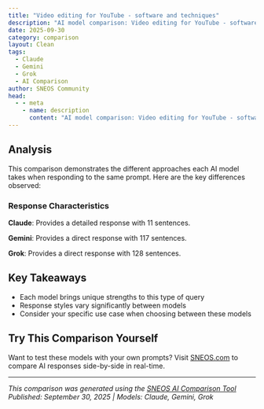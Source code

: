 ```yaml
---
title: "Video editing for YouTube - software and techniques"
description: "AI model comparison: Video editing for YouTube - software and techniques..."
date: 2025-09-30
category: comparison
layout: Clean
tags:
  - Claude
  - Gemini
  - Grok
  - AI Comparison
author: SNEOS Community
head:
  - - meta
    - name: description
      content: "AI model comparison: Video editing for YouTube - software and techniques..."
---
```


<ChatComparison
  title="Video editing for YouTube - software and techniques"
  prompt="Video editing for YouTube - software and techniques"
  :responses='{"Claude": "# YouTube Video Editing: Software \u0026 Techniques Guide\n\n## \uD83C\uDFAC **Software Recommendations by Skill Level**\n\n### **Beginner-Friendly**\n- **DaVinci Resolve** (Free) - Professional features, steep learning curve but worth it\n- **Shotcut** (Free) - Simple interface, good for basic editing\n- **iMovie** (Mac) - Intuitive, great templates\n- **Filmora** (Paid) - User-friendly with effects library\n\n### **Intermediate**\n- **Adobe Premiere Pro** (Subscription) - Industry standard, extensive tutorials\n- **Final Cut Pro** (Mac) - Optimized for Mac, magnetic timeline\n- **HitFilm Express** (Free/Paid) - Built-in VFX capabilities\n\n### **Advanced**\n- **Avid Media Composer** - Professional workflows\n- **Adobe After Effects** - For motion graphics and complex effects\n\n## \uD83C\uDFAF **Essential YouTube Editing Techniques**\n\n### **Hook Creation (First 15 seconds)**\n- Start with action/question/bold statement\n- Use quick cuts and dynamic visuals\n- Tease what\u0027s coming later in the video\n\n### **Pacing \u0026 Retention**\n- **Jump cuts** - Remove \u0022ums,\u0022 pauses, mistakes\n- **Cutaway shots** - B-roll to illustrate points\n- **Speed ramping** - Speed up boring parts, slow down key moments\n- **Pattern interrupts** - Change scenes every 3-5 seconds\n\n### **Audio Enhancement**\n- **Noise reduction** - Clean background noise\n- **EQ adjustment** - Enhance voice frequencies\n- **Compression** - Even out volume levels\n- **Music mixing** - Background music at -20dB to -15dB\n\n## \uD83D\uDCF1 **YouTube-Specific Optimizations**\n\n### **Thumbnails**\n- Export at 1280x720px\n- High contrast, bold text\n- Faces with exaggerated expressions\n- Consistent branding elements\n\n### **Format Settings**\n- **Resolution**: 1080p minimum (4K preferred)\n- **Frame rate**: 24fps (cinematic) or 30fps (standard)\n- **Bitrate**: 8-12 Mbps for 1080p\n- **Format**: MP4 (H.264 codec)\n\n### **Accessibility**\n- Add captions/subtitles\n- Use clear, readable fonts\n- Maintain good color contrast\n\n## \uD83D\uDE80 **Advanced Techniques**\n\n### **Storytelling Structure**\n1. **Hook** (0-15 seconds)\n2. **Setup** - Introduce topic/problem\n3. **Conflict** - Build tension/curiosity\n4. **Resolution** - Deliver value/solution\n5. **CTA** - Subscribe, like, comment\n\n### **Visual Enhancement**\n- **Color grading** - Consistent look across clips\n- **Motion graphics** - Lower thirds, animated text\n- **Transitions** - Cross dissolves, wipes (use sparingly)\n- **Split screen** - Compare/contrast visuals\n\n### **Engagement Boosters**\n- **Progress bars** - Show video structure\n- **Countdown timers** - Create urgency\n- **Highlight boxes** - Draw attention to key points\n- **Zoom effects** - Emphasize important moments\n\n## \uD83D\uDCA1 **Workflow Tips**\n\n### **Pre-Production**\n- Plan your edit with a rough script/outline\n- Organize footage in labeled folders\n- Create project templates with standard settings\n\n### **Editing Process**\n1. **Rough cut** - Basic story structure\n2. **Fine cut** - Detailed pacing and timing\n3. **Color/Audio** - Polish the technical aspects\n4. **Graphics** - Add titles, effects, thumbnails\n5. **Final review** - Check on different devices\n\n### **Time-Saving Shortcuts**\n- Use keyboard shortcuts extensively\n- Create custom effect presets\n- Batch export multiple videos\n- Use proxy files for 4K footage\n\n## \uD83D\uDCCA **Analytics-Driven Editing**\n\n### **Monitor These Metrics**\n- **Average view duration** - Identify drop-off points\n- **Click-through rate** - Thumbnail/title effectiveness\n- **Engagement rate** - Comments, likes, shares\n\n### **Adjust Based on Data**\n- Shorten intros if early drop-off occurs\n- Test different thumbnail styles\n- A/B test different opening hooks\n\n## ", "Gemini": "Okay, let\u0027s dive into the world of YouTube video editing, covering software options and techniques to help you create engaging content.\n\n**I. Software Options (Categorized by Skill Level and Budget):**\n\n* **Beginner-Friendly \u0026 Free (or Freemium):**\n\n * **DaVinci Resolve (Free Version):** A surprisingly powerful option with a free version that\u0027s more than enough for most beginners. It has a steep learning curve, but the free version offers cutting, color correction, audio mixing, and some visual effects. Lots of tutorials available on YouTube.\n * **CapCut (Mobile \u0026 Desktop):** Incredibly user-friendly, especially if you\u0027re coming from TikTok or similar platforms. It\u0027s available on mobile and desktop, and it\u0027s free with some templates/effects as paid options. Great for simple edits, adding text, music, and transitions.\n * **OpenShot:** A completely free and open-source editor. It\u0027s not the most polished, but it\u0027s functional and a good starting point if you want something free without limitations.\n\n* **Mid-Range \u0026 Affordable (Paid, often Subscription-Based):**\n\n * **Filmora:** An easier-to-learn, powerful editor with a lot of built-in effects, transitions, and templates. It\u0027s a good balance between ease of use and functionality. Often available with a perpetual license or a subscription.\n * **Adobe Premiere Elements:** A simplified version of Premiere Pro, targeted at hobbyists. It has guided edits and automatic features to make video editing easier.\n\n* **Professional-Grade (Paid, often Subscription-Based):**\n\n * **Adobe Premiere Pro:** The industry standard. Incredibly powerful, with a vast array of features for editing, color correction, audio mixing, and more. Requires a Creative Cloud subscription. Excellent integration with other Adobe products like After Effects and Photoshop.\n * **Final Cut Pro:** (Mac only) A professional-level editor known for its speed and efficient workflow. A one-time purchase (rather than a subscription).\n\n**Choosing the Right Software:**\n\n* **Your experience level:** Start with something beginner-friendly if you\u0027re new to video editing.\n* **Your budget:** Factor in the cost of the software (one-time purchase or subscription).\n* **Your needs:** Consider the types of videos you\u0027ll be creating and the features you\u0027ll need (e.g., motion graphics, advanced color correction).\n* **Your operating system:** Some software is only available on specific platforms (e.g., Final Cut Pro is Mac-only).\n* **Learning resources:** Check for tutorials and online communities for the software you\u0027re considering.\n\n**II. Essential Video Editing Techniques for YouTube:**\n\n* **Basic Cutting \u0026 Trimming:**\n * **Removing Fluff:** Cut out pauses, \u0022umms,\u0022 \u0022ahhs,\u0022 mistakes, and unnecessary moments.\n * **Tightening the Pace:** Keep the video moving. Don\u0027t let shots linger for too long.\n * **Maintaining Rhythm:** Vary the shot length to keep viewers engaged. Shorten shots during more exciting moments.\n\n* **Transitions:**\n * **Cut:** The most common and often best transition. A simple, clean cut from one shot to the next.\n * **Dissolve:** A gradual transition where one shot fades into the next. Use sparingly; overusing dissolves can make your video feel amateurish.\n * **Fade to Black/White:** Used to signal a change in scene or a pause in the action.\n * **Wipes/Special Effects Transitions:** Avoid overuse. They can be distracting if not used intentionally and tastefully. Many beginners overuse this.\n\n* **Color Correction \u0026 Grading:**\n * **Color Correction:** Fixing issues with exposure, white balance, and contrast. The goal is to make the video look natural and consistent.\n * **Color Grading:** Applying a stylistic look to the video. This can involve adjusting the colors to create a specific mood or atmosphere.\n * **Consistency:** Maintain a consistent look throughout your video. Don\u0027t have wildly different color palettes in different scenes.\n * **LUTs (Lookup Tables):** Pre-made color grading presets that can quickly apply a specific look to your footage.\n\n* **Audio Editing:**\n * **Noise Reduction:** Remove unwanted background noise.\n * **Leveling Audio:** Ensure consistent audio levels throughout the video. Avoid audio that\u0027s too quiet or too loud.\n * **Music \u0026 Sound Effects:** Use background music and sound effects to enhance the video\u0027s atmosphere and impact.\n * **Music Licensing:** Be careful about using copyrighted music. Use royalty-free music libraries (e.g., Epidemic Sound, Artlist, YouTube Audio Library).\n * **Audio Clarity:** Prioritize clear and understandable audio. Poor audio is often more distracting than poor video quality.\n\n* **Text \u0026 Graphics:**\n * **Titles \u0026 Lower Thirds:** Use clear and concise titles and lower thirds to identify speakers, locations, or topics.\n * **Motion Graphics:** Use animated text, logos, and graphics to add visual interest and emphasis.\n * **Consistency:** Use a consistent font, color scheme, and style for all text and graphics.\n * **Keep it Simple:** Avoid cluttering the screen with too much text or graphics.\n\n* **Pacing \u0026 Storytelling:**\n * **Keep it Moving:** Avoid long, drawn-out scenes.\n * **Varying Shots:** Use a mix of wide shots, medium shots, and close-ups to keep the viewer engaged.\n * **B-Roll Footage:** Use supplementary footage to illustrate what you\u0027re talking about or to add visual interest.\n * **Storytelling:** Structure your video with a clear beginning, middle, and end. Think about the narrative you\u0027re trying to tell.\n * **Hook the viewer:** Start with a compelling intro that grabs the viewer\u0027s attention in the first few seconds.\n\n* **Zoom and Pan:**\n * **Subtle Movement:** Add subtle zooms and pans to static shots to make them more dynamic.\n * **Avoid Overuse:** Don\u0027t overdo it with zooms and pans, as they can be distracting.\n\n* **Keyframing:**\n * **Animating Effects:** Use keyframes to animate text, graphics, and other effects.\n * **Dynamic Movement:** Create dynamic movement by animating the position, scale, rotation, and opacity of elements.\n\n* **Keyboard Shortcuts:**\n * **Efficiency:** Learn keyboard shortcuts for your editing software to speed up your workflow.\n * **Common Shortcuts:** Common shortcuts include:\n * \u0060I\u0060: Mark In (start point of a clip)\n * \u0060O\u0060: Mark Out (end point of a clip)\n * \u0060Delete\u0060 or \u0060Backspace\u0060: Delete\n * \u0060Ctrl\u002BZ\u0060 (Windows) or \u0060Cmd\u002BZ\u0060 (Mac): Undo\n * \u0060Ctrl\u002BS\u0060 (Windows) or \u0060Cmd\u002BS\u0060 (Mac): Save\n\n**III. Tips for YouTube Video Editing:**\n\n* **Plan Your Edit:** Before you start editing, create a rough outline or storyboard of your video. This will help you stay organized and focused.\n* **Organize Your Footage:** Keep your footage organized into folders and label your clips clearly.\n* **Back Up Your Project:** Regularly back up your project files to prevent data loss.\n* **Watch Other Videos:** Watch other YouTube videos in your niche to get inspiration and learn new techniques.\n* **Practice Regularly:** The more you edit, the better you\u0027ll become.\n* **Get Feedback:** Share your videos with friends, family, or other creators and ask for feedback.\n* **Optimize for YouTube:** Use relevant keywords in your video title, description, and tags.\n* **Create a Compelling Thumbnail:** Design an eye-catching thumbnail that accurately represents your video.\n\n**IV. Example Workflow (using DaVinci Resolve - Free):**\n\n1. **Import Footage:** Import your video clips and audio files into the Resolve media pool.\n2. **Organize Media:** Create bins (folders) to organize your footage by scene or topic.\n3. **Create a Timeline:** Drag your clips onto the timeline in the Edit page.\n4. **Cut \u0026 Trim:** Use the blade tool to cut out unwanted sections of your clips. Drag the edges of clips to trim them.\n5. **Add Transitions:** Add transitions between clips, such as cuts, dissolves, or fades.\n6. **Color Correction:** Go to the Color page and adjust the exposure, contrast, white balance, and colors of your clips.\n7. **Audio Editing:** Go to the Fairlight page and adjust the audio levels, remove noise, and add music and sound effects.\n8. **Add Text \u0026 Graphics:** Use the Fusion page or the Edit page to add titles, lower thirds, and motion graphics.\n9. **Export:** Go to the Deliver page and export your video in a YouTube-friendly format (e.g., MP4, H.264 codec, 1920x1080 resolution, 30fps).\n\n**V. Resources for Learning:**\n\n* **YouTube Channels:** Search for tutorials on video editing, DaVinci Resolve, Premiere Pro, etc. Channels like Casey Faris, Peter McKinnon, and many others offer excellent tutorials.\n* **Online Courses:** Platforms like Udemy, Skillshare, and LinkedIn Learning offer video editing courses.\n* **Software Documentation:** Refer to the official documentation for your editing software.\n* **Online Forums \u0026 Communities:** Join online forums and communities dedicated to video editing.\n\nBy understanding these techniques and using the right software, you can create high-quality videos that will engage your audience and help you grow your YouTube channel. Good luck!\n", "Grok": "Creating engaging content for YouTube involves skillful video editing to capture and retain your audience\u0027s attention. Below, I\u2019ll break down popular software options and key techniques to help you edit videos for YouTube, catering to both beginners and advanced creators.\n\n---\n\n### Software for YouTube Video Editing\nChoosing the right video editing software depends on your skill level, budget, and the type of content you\u0027re creating. Here are some popular options:\n\n#### Free Software\n1. **DaVinci Resolve**\n - **Best for:** Beginners to professionals, especially for color grading.\n - **Features:** Advanced color correction, audio editing, and visual effects. It also supports 4K and higher resolutions.\n - **Pros:** Free version is very powerful; professional-grade tools.\n - **Cons:** Steeper learning curve for beginners; requires a decent computer for smooth performance.\n - **Platform:** Windows, macOS, Linux.\n\n2. **iMovie**\n - **Best for:** Apple users, beginners.\n - **Features:** Simple drag-and-drop interface, basic transitions, and effects. Great for quick edits.\n - **Pros:** Free for macOS/iOS users, intuitive to use.\n - **Cons:** Limited advanced features; macOS/iOS only.\n - **Platform:** macOS, iOS.\n\n3. **HitFilm Express**\n - **Best for:** Beginners interested in VFX (visual effects).\n - **Features:** Basic editing with access to free VFX tools.\n - **Pros:** Free with a large library of tutorials; good for creative effects.\n - **Cons:** Requires registration; not as user-friendly as others.\n - **Platform:** Windows, macOS.\n\n#### Paid Software\n1. **Adobe Premiere Pro**\n - **Best for:** Intermediate to professional creators.\n - **Features:** Industry-standard software with robust timeline editing, multi-cam support, and integration with After Effects for animations.\n - **Pros:** Highly customizable, supports high-resolution videos, vast plugin support.\n - **Cons:** Subscription-based ($20.99/month); steep learning curve.\n - **Platform:** Windows, macOS.\n\n2. **Final Cut Pro**\n - **Best for:** Apple users, intermediate to professional.\n - **Features:** Fast rendering, magnetic timeline, advanced color grading, and 360-degree video editing.\n - **Pros:** One-time purchase ($299.99), optimized for macOS.\n - **Cons:** Expensive upfront; macOS only.\n - **Platform:** macOS.\n\n3. **Filmora**\n - **Best for:** Beginners to intermediate creators.\n - **Features:** Easy-to-use interface, built-in effects, templates, and royalty-free music.\n - **Pros:** Affordable (starts at $49.99/year), user-friendly.\n - **Cons:** Limited advanced features compared to Premiere or Final Cut.\n - **Platform:** Windows, macOS.\n\n#### Mobile Apps\n1. **CapCut**\n - **Best for:** Quick edits on the go, beginners.\n - **Features:** Templates, effects, and text animations tailored for social media (including YouTube Shorts).\n - **Pros:** Free, user-friendly, good for vertical content.\n - **Cons:** Limited control for detailed edits.\n - **Platform:** iOS, Android.\n\n2. **InShot**\n - **Best for:** Mobile editing for social media content.\n - **Features:** Basic cuts, transitions, text, and aspect ratio adjustments.\n - **Pros:** Affordable, easy to use.\n - **Cons:** Watermark on free version; fewer features than desktop software.\n - **Platform:** iOS, Android.\n\n---\n\n### Essential Video Editing Techniques for YouTube\nTo create compelling YouTube videos, focus on storytelling, pacing, and viewer engagement. Here are key techniques to master:\n\n#### 1. Planning and Organization\n - **Storyboard Your Video:** Plan your shots and script before editing to save time and ensure a cohesive story.\n - **Organize Footage:** Use folders to categorize raw footage, audio, and graphics. Label clips clearly to streamline the editing process.\n\n#### 2. Cutting and Trimming\n - **Remove Unnecessary Content:** Cut out mistakes, long pauses, or irrelevant parts to keep the video concise and engaging (YouTube viewers have short attention spans).\n - **Jump Cuts:** Use quick cuts to maintain energy, especially in vlogs or talking-head videos. For example, cut out pauses when speaking to make the delivery snappier.\n - **B-Roll Footage:** Layer secondary footage over your main video to add context or cover cuts. For example, if you\u0027re talking about a product, show close-up shots of it.\n\n#### 3. Pacing and Flow\n - **Keep it Dynamic:** Vary the pace by alternating between fast-paced sequences (action, quick cuts) and slower moments (emotional or explanatory content).\n - **Transitions:** Use simple transitions like crossfades or cuts for a clean look. Avoid overusing flashy transitions as they can distract viewers.\n - **Hook in the First 30 Seconds:** Start with a compelling hook (teaser, question, or bold statement) to grab attention and reduce bounce rates.\n\n#### 4. Audio Editing\n - **Clear Voiceovers:** Use a good microphone and edit out background noise using tools like noise reduction in DaVinci Resolve or Audacity (free audio software).\n - **Background Music:** Add royalty-free music from platforms like YouTube Audio Library, Epidemic Sound, or Artlist to set the mood. Ensure the music volume is lower than your voice (typically -15 to -20 dB below vocals).\n - **Sound Effects (SFX):** Use subtle sound effects to emphasize actions (e.g., a \u201Cwhoosh\u201D for transitions or a \u201Cding\u201D for notifications). Avoid overuse.\n\n#### 5. Visual Enhancements\n - **Color Correction and Grading:** Adjust brightness, contrast, and saturation to make your video look professional. Use LUTs (Look-Up Tables) in DaVinci Resolve or Premiere Pro for cinematic looks.\n - **Text and Titles:** Add captions, lower thirds, or animated text to highlight key points. Keep text readable (use contrasting colors and large fonts).\n - **Thumbnails in Editing:** Design eye-catching thumbnails using frames from your video. Add bold text and vibrant colors in software like Canva or Photoshop.\n\n#### 6. Effects and Animations\n - **Zoom and Pan:** Add subtle zooms or pans (Ken Burns effect) to static shots to create movement using keyframes.\n - **Motion Graphics:** Use templates or create simple animations for intros/outros to brand your channel (tools like After Effects or built-in Filmora effects).\n - **Stabilization:** Smooth out shaky footage using stabilization tools in Premiere Pro, Final Cut, or DaVinci Resolve.\n\n#### 7. Engagement Techniques\n - **Call to Action (CTA):** Add visual CTAs like \u201CSubscribe\u201D or \u201CWatch Next\u201D using text or annotations. Place them strategically at high-engagement points.\n - **End Screens:** Use YouTube\u2019s end screen feature or edit in outros linking to other videos or playlists to increase watch time.\n\n#### 8. Export Settings for YouTube\n - **Resolution and Aspect Ratio:** Export in at least 1080p (1920x1080) at 16:9 aspect ratio for standard videos, or 9:16 for YouTube Shorts.\n - **Frame Rate:** Use 24fps for cinematic looks or 30/60fps for vlogs and gaming content.\n - **File Format and Bitrate:** Export as MP4 with H.264 codec. YouTube recommends a bitrate of 8-12 Mbps for 1080p at 30fps.\n - **File Size:** Keep file sizes manageable for faster uploads, but prioritize quality over compression.\n\n---\n\n### Tips for Beginner YouTubers\n- **Start Simple:** Focus on basic cuts, audio clarity, and pacing before diving into complex effects.\n- **Learn Keyboard Shortcuts:** Speed up editing by mastering shortcuts in your software (e.g., \u201CC\u201D for cut in Premiere Pro).\n- **Watch Tutorials:** Platforms like YouTube have countless tutorials for specific software and techniques (search \u201CPremiere Pro beginner tutorial\u201D or \u201CDaVinci Resolve color grading\u201D).\n- **Practice Consistency:** Maintain a consistent style (fonts, colors, intros) to build brand recognition.\n- **Analyze Retention Graphs:** Use YouTube Analytics to see where viewers drop off and adjust your editing to retain them longer.\n\n---\n\n### Advanced Techniques for Growth\n- **A/B Testing Thumbnails:** Edit multiple thumbnail options and test which one gets more clicks.\n- **Cinematic Intros:** Create 5-10 second intros using motion graphics to hook viewers.\n- **Multi-Layer Audio:** Balance voice, background music, and SFX for a polished soundscape.\n- **Batch Editing:** Edit multiple videos at once by setting up templates for intros, outros, and text styles.\n\n---\n\n### Recommended Workflow\n1. **Import and Organize:** Bring in all footage, audio, and assets into your software.\n2. **Rough Cut:** Arrange clips on the timeline, trim unnecessary parts.\n3. **Refine Edit:** Add transitions, B-roll, and pacing adjustments.\n4. **Audio Mixing:** Add music, voiceovers, and sound effects; balance levels.\n5. **Visual Polish:** Color grade, add text, and apply effects.\n6. **Export and Review:** Export a draft, watch it fully, and make final tweaks before uploading to YouTube.\n\n---\n\nBy combining the right software with these techniques, you can create professional-looking YouTube videos that stand out. Start with free tools like DaVinci Resolve or CapCut if you\u0027re on a budget, and focus on storytelling and pacing to engage your audience. As you grow, invest in paid software and advanced skills to elevate your content further. What kind of videos are"}' 
  published-date="22:46"
/>

## Analysis

This comparison demonstrates the different approaches each AI model takes when responding to the same prompt. Here are the key differences observed:

### Response Characteristics

**Claude**: Provides a detailed response with 11 sentences. 

**Gemini**: Provides a direct response with 117 sentences. 

**Grok**: Provides a direct response with 128 sentences. 

## Key Takeaways

- Each model brings unique strengths to this type of query
- Response styles vary significantly between models
- Consider your specific use case when choosing between these models

## Try This Comparison Yourself

Want to test these models with your own prompts? Visit [SNEOS.com](https://sneos.com) to compare AI responses side-by-side in real-time.

---

*This comparison was generated using the [SNEOS AI Comparison Tool](https://sneos.com)*
*Published: September 30, 2025 | Models: Claude, Gemini, Grok*
